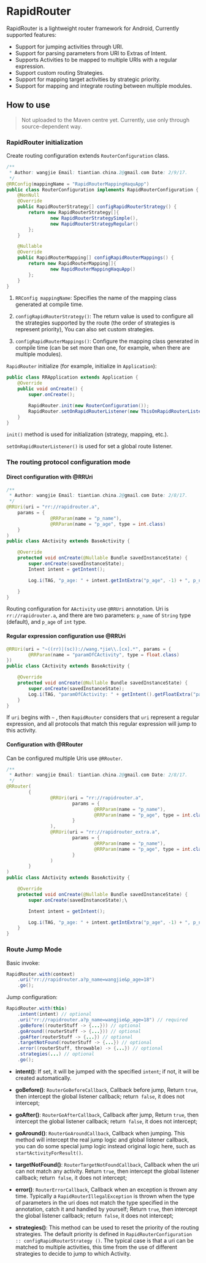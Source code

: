 # RapidRouter

RapidRouter is a lightweight router framework for Android, Currently supported features:

- Support for jumping activities through URI.
- Support for parsing parameters from URI to Extras of Intent.
- Supports Activities to be mapped to multiple URIs with a regular expression.
- Support custom routing Strategies.
- Support for mapping target activities by strategic priority.
- Support for mapping and integrate routing between multiple modules.

## How to use

> Not uploaded to the Maven centre yet. Currently, use only through source-dependent way.

### RapidRouter initialization

Create routing configuration extends `RouterConfiguration` class.

```java
/**
 * Author: wangjie Email: tiantian.china.2@gmail.com Date: 2/9/17.
 */
@RRConfig(mappingName = "RapidRouterMappingHaquApp")
public class RouterConfiguration implements RapidRouterConfiguration {
    @NonNull
    @Override
    public RapidRouterStrategy[] configRapidRouterStrategy() {
        return new RapidRouterStrategy[]{
                new RapidRouterStrategySimple(),
                new RapidRouterStrategyRegular()
        };
    }

    @Nullable
    @Override
    public RapidRouterMapping[] configRapidRouterMappings() {
        return new RapidRouterMapping[]{
                new RapidRouterMappingHaquApp()
        };
    }
}
```

1. `RRConfig mappingName`: Specifies the name of the mapping class generated at compile time.

2. `configRapidRouterStrategy()`: The return value is used to configure all the strategies supported by the route (the order of strategies is represent priority), You can also set custom strategies.

3. `configRapidRouterMappings()`: Configure the mapping class generated in compile time (can be set more than one, for example, when there are multiple modules).

`RapidRouter` initialize (for example, initialize in `Application`):

```java
public class RRApplication extends Application {
    @Override
    public void onCreate() {
        super.onCreate();

        RapidRouter.init(new RouterConfiguration());
        RapidRouter.setOnRapidRouterListener(new ThisOnRapidRouterListener());
    }
}
```

`init()` method is used for initialization (strategy, mapping, etc.).

`setOnRapidRouterListener()` is used for set a global route listener.

### The routing protocol configuration mode

#### Direct configuration with @RRUri

```java
/**
 * Author: wangjie Email: tiantian.china.2@gmail.com Date: 2/8/17.
 */
@RRUri(uri = "rr://rapidrouter.a",
	params = {
	    		@RRParam(name = "p_name"),
	    		@RRParam(name = "p_age", type = int.class)
	}
)
public class AActivity extends BaseActivity {

    @Override
    protected void onCreate(@Nullable Bundle savedInstanceState) {
        super.onCreate(savedInstanceState);
        Intent intent = getIntent();

        Log.i(TAG, "p_age: " + intent.getIntExtra("p_age", -1) + ", p_name: " + intent.getStringExtra("p_name"));

    }
}
```

Routing configuration for `AActivity` use `@RRUri` annotation. Uri is `rr://rapidrouter.a`, and there are two parameters: `p_name` of `String` type (default), and `p_age` of `int` type.

#### Regular expression configuration use @RRUri

```java
@RRUri(uri = "~((rr)|(sc))://wang.*jie\\.[cx].*", params = {
        @RRParam(name = "paramOfCActivity", type = float.class)
})
public class CActivity extends BaseActivity {

    @Override
    protected void onCreate(@Nullable Bundle savedInstanceState) {
        super.onCreate(savedInstanceState);
        Log.i(TAG, "paramOfCActivity: " + getIntent().getFloatExtra("paramOfCActivity", -1L));
    }
}
```

If `uri` begins with `~` , then `RapidRouter` considers that `uri` represent a regular expression, and all protocols that match this regular expression will jump to this activity.

#### Configuration with @RRouter

Can be configured multiple Uris use `@RRouter`.

```java
/**
 * Author: wangjie Email: tiantian.china.2@gmail.com Date: 2/8/17.
 */
@RRouter(
        {
                @RRUri(uri = "rr://rapidrouter.a",
                        params = {
                                @RRParam(name = "p_name"),
                                @RRParam(name = "p_age", type = int.class)
                        }
                ),
                @RRUri(uri = "rr://rapidrouter_extra.a",
                        params = {
                                @RRParam(name = "p_name"),
                                @RRParam(name = "p_age", type = int.class)
                        }
                )
        }
)
public class AActivity extends BaseActivity {

    @Override
    protected void onCreate(@Nullable Bundle savedInstanceState) {
        super.onCreate(savedInstanceState);\

        Intent intent = getIntent();

        Log.i(TAG, "p_age: " + intent.getIntExtra("p_age", -1) + ", p_name: " + intent.getStringExtra("p_name"));
    }
}
```

### Route Jump Mode

Basic invoke:

```java
RapidRouter.with(context)
    .uri("rr://rapidrouter.a?p_name=wangjie&p_age=18")
    .go();
```

Jump configuration:

```java
RapidRouter.with(this)
	.intent(intent) // optional
	.uri("rr://rapidrouter.a?p_name=wangjie&p_age=18") // required
	.goBefore((routerStuff -> {...})) // optional
	.goAround((routerStuff -> {...})) // optional
	.goAfter(routerStuff -> {...}) // optional
	.targetNotFound(routerStuff -> {...}) // optional
	.error((routerStuff, throwable) -> {...}) // optional
	.strategies(...) // optional
	.go();
```

- **intent()**: If set, it will be jumped with the specified `intent`; if not, it will be created automatically.

- **goBefore()**: `RouterGoBeforeCallback`, Callback before jump, Return `true`, then intercept the global listener callback; return` false`, it does not intercept;

- **goAfter()**: `RouterGoAfterCallback`, Callback after jump, Return `true`, then intercept the global listener callback; return` false`, it does not intercept;

- **goAround()**: `RouterGoAroundCallback`, Callback when jumping. This method will intercept the real jump logic and global listener callback, you can do some special jump logic instead original logic here, such as `startActivityForResult()`.

- **targetNotFound()**: `RouterTargetNotFoundCallback`, Callback when the uri can not match any activity. Return `true`, then intercept the global listener callback; return` false`, it does not intercept;

- **error()**: `RouterErrorCallback`, Callback when an exception is thrown any time. Typically a `RapidRouterIllegalException` is thrown when the type of parameters in the uri does not match the type specified in the annotation, catch it and handled by yourself; Return `true`, then intercept the global listener callback; return` false`, it does not intercept;

- **strategies()**: This method can be used to reset the priority of the routing strategies. The default priority is defined in `RapidRouterConfiguration :: configRapidRouterStrategy ()`.
The typical case is that a uri can be matched to multiple activities, this time from the use of different strategies to decide to jump to which Activity.




